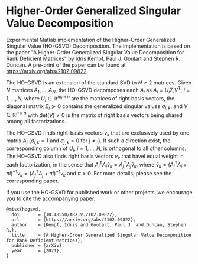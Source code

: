 # Higher-Order Generalized Singular Value Decomposition
Experimental Matlab implementation of the Higher-Order Generalized Singular Value (HO-GSVD) Decomposition. The implementation is based on the paper
"A Higher-Order Generalized Singular Value Decomposition for Rank Deficient Matrices" by Idris Kempf, Paul J. Goulart and Stephen R. Duncan. A pre-print
of the paper can be found at https://arxiv.org/abs/2102.09822.

The HO-GSVD is an extension of the standard SVD to $N\geq 2$ matrices. Given $N$ matrices $A_1,\dots,A_N$, the HO-GSVD decomposes each $A_i$ as $A_i=U_i\Sigma_i V^\text{T}$, $i = 1,\dots,N$, where $U_i\in\mathbb{R}^{m_i \times n}$ are the matrices of right basis vectors, 
the diagonal matrix $\Sigma_i\succeq 0$ contains the generalized singular values $\sigma_{i,k}$, 
and $V\in\mathbb{R}^{n\times n}$ with 
$\text{det}(V)\neq 0$ is the matrix of right basis vectors being shared among all factorizations. 

The HO-GSVD finds right-basis vectors $v_k$ that are exclusively used by one matrix $A_i$ 
($\sigma_{i,k}=1$ and $\sigma_{j,k}=0$ for $j\neq i$). 
If such a direction exist, the corresponding column of $U_i$, $i=1,\dots,N$, is orthogonal to all other columns. The HO-GSVD also finds right basis vectors $v_k$ that havel equal weight in each factorization, in the sense that 
$A_i^\text{T} A_i \tilde{v}_k = A_j^\text{T} A_j \tilde{v}_k$,
where $\tilde{v}_k = (A_i^\text{T} A_i + \pi I)^{-1} v_k = (A_j^\text{T} A_j + \pi I)^{-1} v_k$ 
and $\pi > 0$.
For more details, please see the corresponding paper.

If you use the HO-GSVD for published work or other projects, we encourage you to cite the accompanying paper.
```
@misc{hogsvd,
  doi       = {10.48550/ARXIV.2102.09822},  
  url       = {https://arxiv.org/abs/2102.09822},  
  author    = {Kempf, Idris and Goulart, Paul J. and Duncan, Stephen R.},  
  title     = {A Higher-Order Generalized Singular Value Decomposition for Rank Deficient Matrices},  
  publisher = {arXiv},  
  year      = {2021},
}
```
